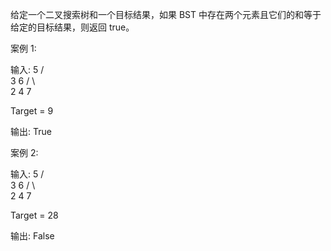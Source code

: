 给定一个二叉搜索树和一个目标结果，如果 BST 中存在两个元素且它们的和等于给定的目标结果，则返回 true。

案例 1:

输入: 
    5
   / \
  3   6
 / \   \
2   4   7

Target = 9

输出: True
 

案例 2:

输入: 
    5
   / \
  3   6
 / \   \
2   4   7

Target = 28

输出: False
